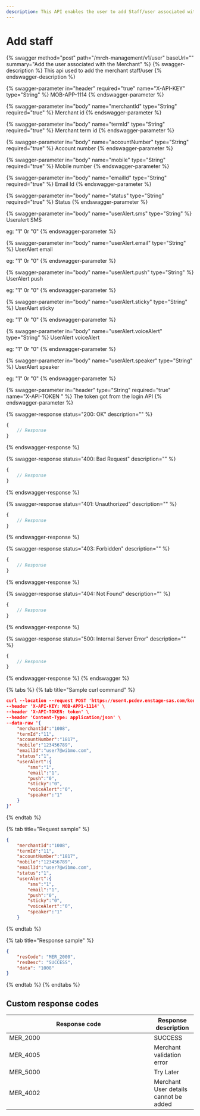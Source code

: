 ```yaml
---
description: This API enables the user to add Staff/user associated with the merchant
---
```


# Add staff

{% swagger method="post" path="/mrch-management/v1/user" baseUrl="<domain>" summary="Add the user associated with the Merchant" %}
{% swagger-description %}
This api used to add the merchant staff/user
{% endswagger-description %}

{% swagger-parameter in="header" required="true" name="X-API-KEY" type="String" %}
MOB-APP-1114
{% endswagger-parameter %}

{% swagger-parameter in="body" name="merchantId" type="String" required="true" %}
Merchant id
{% endswagger-parameter %}

{% swagger-parameter in="body" name="termId" type="String" required="true" %}
Merchant term id 
{% endswagger-parameter %}

{% swagger-parameter in="body" name="accountNumber" type="String" required="true" %}
Account number
{% endswagger-parameter %}

{% swagger-parameter in="body" name="mobile" type="String" required="true" %}
Mobile number
{% endswagger-parameter %}

{% swagger-parameter in="body" name="emailId" type="String" required="true" %}
Email Id
{% endswagger-parameter %}

{% swagger-parameter in="body" name="status" type="String" required="true" %}
Status
{% endswagger-parameter %}

{% swagger-parameter in="body" name="userAlert.sms" type="String" %}
Useralert SMS

eg: "1" 0r "0"
{% endswagger-parameter %}

{% swagger-parameter in="body" name="userAlert.email" type="String" %}
UserAlert email

eg: "1" 0r "0"
{% endswagger-parameter %}

{% swagger-parameter in="body" name="userAlert.push" type="String" %}
UserAlert push

eg: "1" 0r "0"
{% endswagger-parameter %}

{% swagger-parameter in="body" name="userAlert.sticky" type="String" %}
UserAlert  sticky

eg: "1" 0r "0"
{% endswagger-parameter %}

{% swagger-parameter in="body" name="userAlert.voiceAlert" type="String" %}
UserAlert  voiceAlert

eg: "1" 0r "0"
{% endswagger-parameter %}

{% swagger-parameter in="body" name="userAlert.speaker" type="String" %}
UserAlert  speaker

eg: "1" 0r "0"
{% endswagger-parameter %}

{% swagger-parameter in="header" type="String" required="true" name="X-API-TOKEN " %}
The token got from the login API
{% endswagger-parameter %}

{% swagger-response status="200: OK" description="" %}
```javascript
{
    // Response
}
```
{% endswagger-response %}

{% swagger-response status="400: Bad Request" description="" %}
```javascript
{
    // Response
}
```
{% endswagger-response %}

{% swagger-response status="401: Unauthorized" description="" %}
```javascript
{
    // Response
}
```
{% endswagger-response %}

{% swagger-response status="403: Forbidden" description="" %}
```javascript
{
    // Response
}
```
{% endswagger-response %}

{% swagger-response status="404: Not Found" description="" %}
```javascript
{
    // Response
}
```
{% endswagger-response %}

{% swagger-response status="500: Internal Server Error" description="" %}
```javascript
{
    // Response
}
```
{% endswagger-response %}
{% endswagger %}

{% tabs %}
{% tab title="Sample curl command" %}
```json
curl --location --request POST 'https://user4.pcdev.enstage-sas.com/kong/mrch-management/v1/user' \
--header 'X-API-KEY: MOB-APP1-1114' \
--header 'X-API-TOKEN: token' \
--header 'Content-Type: application/json' \
--data-raw '{
    "merchantId":"1008",
    "termId":"11",
    "accountNumber":"1817",
    "mobile":"123456789",
    "emailId":"user7@wibmo.com",
    "status":"1",
    "userAlert":{
        "sms":"1",
        "email":"1",
        "push":"0",
        "sticky":"0",
        "voiceAlert":"0",
        "speaker":"1"
    }
}'
```
{% endtab %}

{% tab title="Request sample" %}
```json
{
    "merchantId":"1008",
    "termId":"11",
    "accountNumber":"1817",
    "mobile":"123456789",
    "emailId":"user7@wibmo.com",
    "status":"1",
    "userAlert":{
        "sms":"1",
        "email":"1",
        "push":"0",
        "sticky":"0",
        "voiceAlert":"0",
        "speaker":"1"
    }
```
{% endtab %}

{% tab title="Response sample" %}
```json
{
    "resCode": "MER_2000",
    "resDesc": "SUCCESS",
    "data": "1008"
}
```
{% endtab %}
{% endtabs %}

## Custom response codes

<table><thead><tr><th width="373">Response code</th><th>Response description</th></tr></thead><tbody><tr><td>MER_2000</td><td>SUCCESS</td></tr><tr><td>MER_4005</td><td>Merchant validation error</td></tr><tr><td>MER_5000</td><td>Try Later</td></tr><tr><td>MER_4002</td><td>Merchant User details cannot be added</td></tr></tbody></table>

## &#x20;
